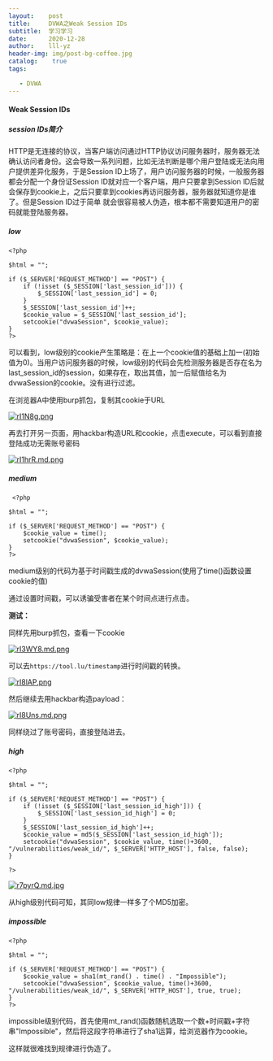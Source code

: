 ```yaml
---
layout:    post
title:     DVWA之Weak Session IDs
subtitle:  学习学习
date:      2020-12-28
author:    lll-yz
header-img: img/post-bg-coffee.jpg
catalog:    true
tags:

   - DVWA
---
```


#### Weak Session IDs

##### session IDs简介

HTTP是无连接的协议，当客户端访问通过HTTP协议访问服务器时，服务器无法确认访问者身份。这会导致一系列问题，比如无法判断是哪个用户登陆或无法向用户提供差异化服务，于是Session ID上场了，用户访问服务器的时候，一般服务器都会分配一个身份证Session ID就对应一个客户端，用户只要拿到Session ID后就会保存到cookie上，之后只要拿到cookies再访问服务器，服务器就知道你是谁了。但是Session ID过于简单 就会很容易被人伪造，根本都不需要知道用户的密码就能登陆服务器。

##### low

```
<?php

$html = "";

if ($_SERVER['REQUEST_METHOD'] == "POST") {
    if (!isset ($_SESSION['last_session_id'])) {
        $_SESSION['last_session_id'] = 0;
    }
    $_SESSION['last_session_id']++;
    $cookie_value = $_SESSION['last_session_id'];
    setcookie("dvwaSession", $cookie_value);
}
?> 
```

可以看到，low级别的cookie产生策略是：在上一个cookie值的基础上加一(初始值为0)。当用户访问服务器的时候，low级别的代码会先检测服务器是否存在名为last_session_id的session，如果存在，取出其值，加一后赋值给名为dvwaSession的cookie。没有进行过滤。

在浏览器A中使用burp抓包，复制其cookie于URL

[![rI1N8g.png](https://s3.ax1x.com/2020/12/27/rI1N8g.png)](https://imgchr.com/i/rI1N8g)

再去打开另一页面，用hackbar构造URL和cookie，点击execute，可以看到直接登陆成功无需账号密码

[![rI1hrR.md.png](https://s3.ax1x.com/2020/12/27/rI1hrR.md.png)](https://imgchr.com/i/rI1hrR)

##### medium

```
 <?php

$html = "";

if ($_SERVER['REQUEST_METHOD'] == "POST") {
    $cookie_value = time();
    setcookie("dvwaSession", $cookie_value);
}
?>

```

medium级别的代码为基于时间戳生成的dvwaSession(使用了time()函数设置cookie的值)

通过设置时间戳，可以诱骗受害者在某个时间点进行点击。

**测试：**

同样先用burp抓包，查看一下cookie

[![rI3WY8.md.png](https://s3.ax1x.com/2020/12/27/rI3WY8.md.png)](https://imgchr.com/i/rI3WY8)

可以去``https://tool.lu/timestamp``进行时间戳的转换。

[![rI8lAP.png](https://s3.ax1x.com/2020/12/27/rI8lAP.png)](https://imgchr.com/i/rI8lAP)

然后继续去用hackbar构造payload：

[![rI8Uns.md.png](https://s3.ax1x.com/2020/12/27/rI8Uns.md.png)](https://imgchr.com/i/rI8Uns)

同样绕过了账号密码，直接登陆进去。

##### high

```
<?php

$html = "";

if ($_SERVER['REQUEST_METHOD'] == "POST") {
    if (!isset ($_SESSION['last_session_id_high'])) {
        $_SESSION['last_session_id_high'] = 0;
    }
    $_SESSION['last_session_id_high']++;
    $cookie_value = md5($_SESSION['last_session_id_high']);
    setcookie("dvwaSession", $cookie_value, time()+3600, "/vulnerabilities/weak_id/", $_SERVER['HTTP_HOST'], false, false);
}

?> 
```

[![r7pyrQ.md.jpg](https://s3.ax1x.com/2020/12/28/r7pyrQ.md.jpg)](https://imgchr.com/i/r7pyrQ)

从high级别代码可知，其同low规律一样多了个MD5加密。

##### impossible

```
<?php

$html = "";

if ($_SERVER['REQUEST_METHOD'] == "POST") {
    $cookie_value = sha1(mt_rand() . time() . "Impossible");
    setcookie("dvwaSession", $cookie_value, time()+3600, "/vulnerabilities/weak_id/", $_SERVER['HTTP_HOST'], true, true);
}
?> 
```

impossible级别代码，首先使用mt_rand()函数随机选取一个数+时间戳+字符串"Impossible"，然后将这段字符串进行了sha1运算，给浏览器作为cookie。

这样就很难找到规律进行伪造了。

